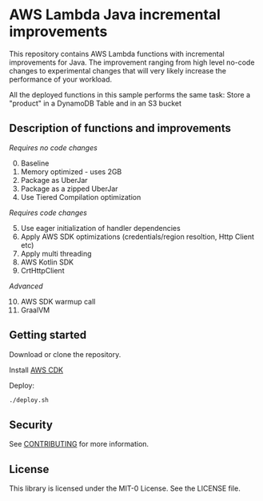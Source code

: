 # AWS Lambda Java incremental improvements

This repository contains AWS Lambda functions with incremental improvements for Java.
The improvement ranging from high level no-code changes to experimental changes that will very likely increase the
performance of your workload.

All the deployed functions in this sample performs the same task: Store a "product" in a DynamoDB Table and in an S3
bucket

## Description of functions and improvements

*Requires no code changes*

0. Baseline
1. Memory optimized - uses 2GB
2. Package as UberJar
3. Package as a zipped UberJar
4. Use Tiered Compilation optimization

*Requires code changes*

5. Use eager initialization of handler dependencies
6. Apply AWS SDK optimizations (credentials/region resoltion, Http Client etc)
7. Apply multi threading
8. AWS Kotlin SDK
9. CrtHttpClient

*Advanced*

10. AWS SDK warmup call
11. GraalVM

## Getting started

Download or clone the repository.

Install [AWS CDK
](https://docs.aws.amazon.com/cdk/v2/guide/getting_started.html)

Deploy:

```bash
./deploy.sh
```

## Security

See [CONTRIBUTING](CONTRIBUTING.md#security-issue-notifications) for more information.

## License

This library is licensed under the MIT-0 License. See the LICENSE file.

